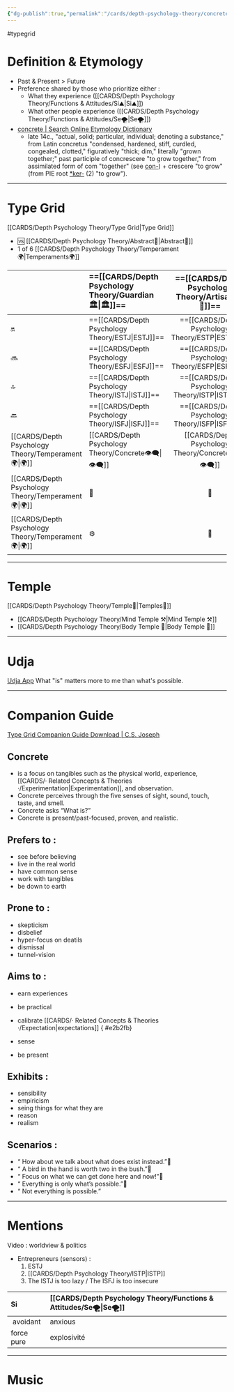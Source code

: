 ```yaml
---
{"dg-publish":true,"permalink":"/cards/depth-psychology-theory/concrete/","created":"2023-01-01T13:12:17.828+01:00","updated":"2023-04-26T16:48:32.311+02:00"}
---
```


#typegrid 

# Definition & Etymology 
- Past & Present > Future
- Preference shared by those who prioritize either : 
	- What they experience ([[CARDS/Depth Psychology Theory/Functions & Attitudes/Si⛰️\|Si⛰️]])
	- What other people experience ([[CARDS/Depth Psychology Theory/Functions & Attitudes/Se🌪️\|Se🌪️]])
- [concrete | Search Online Etymology Dictionary](https://www.etymonline.com/search?q=concrete)
	- late 14c., "actual, solid; particular, individual; denoting a substance," from Latin concretus "condensed, hardened, stiff, curdled, congealed, clotted," figuratively "thick; dim," literally "grown together;" past participle of concrescere "to grow together," from assimilated form of com "together" (see [con-](https://www.etymonline.com/word/con-?ref=etymonline_crossreference "Etymology, meaning and definition of con- ")) + crescere "to grow" (from PIE root [*ker-](https://www.etymonline.com/word/*ker-?ref=etymonline_crossreference#etymonline_v_53176 "Etymology, meaning and definition of *ker- ") (2) "to grow").
---
# Type Grid 
[[CARDS/Depth Psychology Theory/Type Grid\|Type Grid]]
- 🆚 [[CARDS/Depth Psychology Theory/Abstract🧲\|Abstract🧲]] 
- 1 of 6 [[CARDS/Depth Psychology Theory/Temperament🌍\|Temperaments🌍]] 

|                      | <font size="4">  ==[[CARDS/Depth Psychology Theory/Guardian 🏛️\|🏛️]]== </font>   |  <font size="4"> ==[[CARDS/Depth Psychology Theory/Artisan 🧰\|🧰]]==</font>   | <font size="4">   🔮  </font> | <font size="4">   🦄  </font>    |  Interaction Style💬\|💬                       |    Interaction Style💬\|💬                            |    Interaction Style💬\|💬                     |
|:-------------------- |:--------------------- |:---------------------:|:------------------------- |:--------------------- |:--------------------- |:-------------------------- |:--------------------- |
| 🔛  |  ==[[CARDS/Depth Psychology Theory/ESTJ\|ESTJ]]==               |        ==[[CARDS/Depth Psychology Theory/ESTP\|ESTP]]==         |    ENTJ                     |   ENFJ                | ➡️      | 👋       | 🏆     |
| 🔜    |==[[CARDS/Depth Psychology Theory/ESFJ\|ESFJ]]==             |     ==[[CARDS/Depth Psychology Theory/ESFP\|ESFP]]==       |   ENTP                    |   ENFP                | ↪️ | 👋       | 🏃‍♂️ |
| 🔝  | ==[[CARDS/Depth Psychology Theory/ISTJ\|ISTJ]]==            |      ==[[CARDS/Depth Psychology Theory/ISTP\|ISTP]]==    |   INTJ                    |   INFJ                | ➡️      | 🧘‍♂️ | 🏃‍♂️ | 🔙 | 
|  🔙  |  ==[[CARDS/Depth Psychology Theory/ISFJ\|ISFJ]]==             |        ==[[CARDS/Depth Psychology Theory/ISFP\|ISFP]]==     |    INTP                     |    INFP                 | ↪️ |  🧘‍♂️  | 🏆     |
|   [[CARDS/Depth Psychology Theory/Temperament🌍\|🌍]]                      | [[CARDS/Depth Psychology Theory/Concrete👁️‍🗨️\|👁️‍🗨️]] | [[CARDS/Depth Psychology Theory/Concrete👁️‍🗨️\|👁️‍🗨️]] |  Abstract🧲\|🧲         |  Abstract🧲\|🧲     |                       |                            |                       |
|   [[CARDS/Depth Psychology Theory/Temperament🌍\|🌍]]                     | 🐜 |  🦊  | 🦊       | 🐜 |                       |                            |                       |
|   [[CARDS/Depth Psychology Theory/Temperament🌍\|🌍]]                      | ⚙️  |  👀   | ⚙️      | 👀   |                       |                            |                       |

---
# Temple 
[[CARDS/Depth Psychology Theory/Temple🙏\|Temples🙏]] 
- [[CARDS/Depth Psychology Theory/Mind Temple ⚒️\|Mind Temple ⚒️]] 
- [[CARDS/Depth Psychology Theory/Body Temple 🌳\|Body Temple 🌳]] 

---
# Udja
[Udja App](https://www.udja.app/#/)
What "is" matters more to me than what's possible.

---
# Companion Guide 
[Type Grid Companion Guide Download | C.S. Joseph](https://csjoseph.life/type-grid-companion-guide-download/)
## Concrete 
-  is a focus on tangibles such as the physical world, experience, [[CARDS/· Related Concepts & Theories ·/Experimentation\|Experimentation]], and observation. 
-   Concrete perceives through the five senses of sight, sound, touch, taste, and smell. 
-   Concrete asks “What is?”
-   Concrete is present/past-focused, proven, and realistic.   
  
## **Prefers to :** 
-   see before believing
-   live in the real world
-   have common sense
-   work with tangibles
-   be down to earth  
    
## **Prone to :**
-   skepticism
-   disbelief
-   hyper-focus on deatils
-   dismissal
-   tunnel-vision  
    

## **Aims to :**
-   earn experiences
-   be practical
-   calibrate [[CARDS/· Related Concepts & Theories ·/Expectation\|expectations]]
{ #e2b2fb}

-   sense
-   be present  
    

## **Exhibits :**
-   sensibility
-   empiricism
-   seing things for what they are
-   reason
-   realism  
    

## **Scenarios :**
-   “ How about we talk about what does exist instead.”
-   “ A bird in the hand is worth two in the bush.”
-   “ Focus on what we can get done here and now!”
-   “ Everything is only what’s possible.”
-   “ Not everything is possible.”
---
# Mentions 

Video : worldview & politics
- Entrepreneurs (sensors) :
	1. ESTJ 
	2. [[CARDS/Depth Psychology Theory/ISTP\|ISTP]] 
	3. The ISTJ is too lazy / The ISFJ is too insecure

| Si             | [[CARDS/Depth Psychology Theory/Functions & Attitudes/Se🌪️\|Se🌪️]]                |  |
|:---------------|:------------------|:---|
| &nbsp;avoidant | anxious           |  |
| force pure     | explosivité&nbsp; |  |  


---
# Music